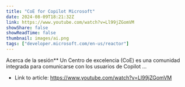 ```yaml
---
title: "CoE for Copilot Microsoft"
date: 2024-08-09T18:21:32Z
link: https://www.youtube.com/watch?v=Ll99jZGomVM
showShare: false
showReadTime: false
thumbnail: images/ai.png
tags: ["developer.microsoft.com/en-us/reactor"]
---
```

Acerca de la sesión** Un Centro de excelencia (CoE) es una comunidad integrada para comunicarse con los usuarios de Copilot ...

- Link to article: https://www.youtube.com/watch?v=Ll99jZGomVM